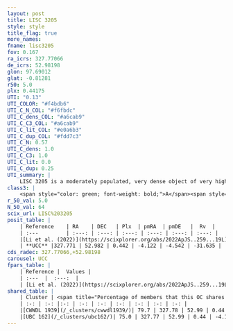 ```yaml
---
layout: post
title: LISC 3205
style: style
title_flag: true
more_names: 
fname: lisc3205
fov: 0.167
ra_icrs: 327.77066
de_icrs: 52.98198
glon: 97.69012
glat: -0.81281
r50: 5.0
plx: 0.44175
UTI: "0.13"
UTI_COLOR: "#f4bdb6"
UTI_C_N_COL: "#f6fbdc"
UTI_C_dens_COL: "#a6cab9"
UTI_C_C3_COL: "#a6cab9"
UTI_C_lit_COL: "#e0a6b3"
UTI_C_dup_COL: "#fdd7c3"
UTI_C_N: 0.57
UTI_C_dens: 1.0
UTI_C_C3: 1.0
UTI_C_lit: 0.0
UTI_C_dup: 0.25
UTI_summary: |
    LISC 3205 is a moderately populated, very dense object of very high C3 quality. It was recently reported in the literature.<br><br><span style="color: #99180f; font-weight: bold;">Warning: </span>This is possibly a duplicated object, which shares a significant percentage of members with at least one previously reported entry.
class3: |
    <span style="color: green; font-weight: bold;">A</span><span style="color: green; font-weight: bold;">A</span>
r_50_val: 5.0
N_50_val: 64
scix_url: LISC%203205
posit_table: |
    | Reference    | RA    | DEC   | Plx  | pmRA  | pmDE   |  Rv  |
    | :---         | :---: | :---: | :---: | :---: | :---: | :---: |
    |[Li et al. (2022)](https://scixplorer.org/abs/2022ApJS..259...19L) | 327.775 | 52.99 | 0.454 | -4.124 | -4.553 | -- |
    | **UCC** |327.771 | 52.982 | 0.442 | -4.122 | -4.542 | -31.635 | 
cds_radec: 327.77066,+52.98198
carousel: UCC
fpars_table: |
    | Reference |  Values |
    | :---  |  :---:  |
    | [Li et al. (2022)](https://scixplorer.org/abs/2022ApJS..259...19L) | `E(V-I)=0.82, m-M=10.5, Age=0.4, Z=0.001, fbin=0.54` |
shared_table: |
    | Cluster | <span title="Percentage of members that this OC shares with the ones listed">%</span>   | RA   | DEC   | Plx   | pmRA  | pmDE  | Rv | UTI |
    | :-: | :-: |:-: | :-: | :-: | :-: | :-: | :-: | :-: |
    |[CWWDL 1939](/_clusters/cwwdl1939/)| 79.7 | 327.78 | 52.99 | 0.44 | -4.13 | -4.53 | -- |0.0 |
    |[UBC 162](/_clusters/ubc162/)| 75.0 | 327.77 | 52.99 | 0.44 | -4.12 | -4.53 | -- |0.74 |
---
```

